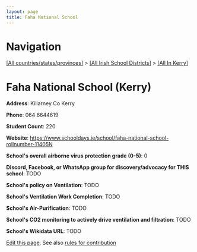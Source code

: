 ```yaml
---
layout: page
title: Faha National School
---
```

# Navigation

[[All countries/states/provinces]](../../..) > [[All Irish School Districts]](../..) > [[All In Kerry]](..)

# Faha National School (Kerry)

**Address**: Killarney Co Kerry

**Phone**: 064 6644619

**Student Count**: 220

**Website**: <https://www.schooldays.ie/school/faha-national-school-rollnumber-11405N>

**School's overall airborne virus protection grade (0-5)**: 0

**Discord, Facebook, or WhatsApp group for discovery/advocacy for THIS school**: TODO

**School's policy on Ventilation**: TODO

**School's Ventilation Work Completion**: TODO

**School's Air-Purification**: TODO

**School's CO2 monitoring to actively drive ventilation and filtration**: TODO

**School's Wikidata URL**: TODO


[Edit this page](https://github.com/ventilate-schools/Ireland/edit/main/./Kerry/Faha_National_School.md). See also [rules for contribution](../../../contribution-rules/)